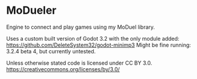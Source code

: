 # MoDueler
 Engine to connect and play games using my MoDuel library.
 
 Uses a custom built version of Godot 3.2 with the only module added: https://github.com/DeleteSystem32/godot-minimp3
 Might be fine running: 3.2.4 beta 4, but currently untested.
 
 
 Unless otherwise stated code is licensed under CC BY 3.0. https://creativecommons.org/licenses/by/3.0/
 